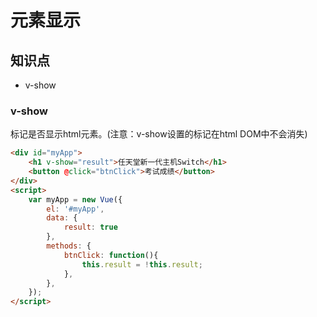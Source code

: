 元素显示
========

## 知识点

* v-show

### v-show

标记是否显示html元素。(注意：v-show设置的标记在html DOM中不会消失)

~~~html
<div id="myApp">
    <h1 v-show="result">任天堂新一代主机Switch</h1>
    <button @click="btnClick">考试成绩</button>
</div>
<script>
    var myApp = new Vue({
        el: '#myApp', 
        data: {
            result: true
        },
        methods: {
            btnClick: function(){
                this.result = !this.result;
            },
        },
    });
</script>
~~~

